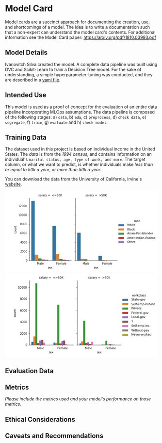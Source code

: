 # Model Card

Model cards are a succinct approach for documenting the creation, use, and shortcomings of a model. The idea is to write a documentation such that a non-expert can understand the model card's contents. For additional information see the Model Card paper: https://arxiv.org/pdf/1810.03993.pdf

## Model Details
Ivanovitch Silva created the model. A complete data pipeline was built using DVC and Scikit-Learn to train a Decision Tree model. For the sake of understanding, a simple hyperparameter-tuning was conducted, and they are described in a [yaml file](https://github.com/ivanovitchm/mlops_nd_c3/blob/main/params.yaml). 

## Intended Use
This model is used as a proof of concept for the evaluation of an entire data pipeline incorporating MLOps assumptions. The data pipeline is composed of the following stages: a) ``data``, b) ``eda``, c) ``preprocess``, d) ``check data``, e) ``segregate``, f) ``train``, g) ``evaluate`` and h) ``check model``.

## Training Data

The dataset used in this project is based on individual income in the United States. The *data* is from the *1994 census*, and contains information on an individual's ``marital status, age, type of work, and more``. The target column, or what we want to predict, is whether individuals make *less than or equal to 50k a year*, or *more than 50k a year*.

You can download the data from the University of California, Irvine's [website](http://archive.ics.uci.edu/ml/datasets/Adult).


<img width="600" src="../images/gender_race.png"><img width="600" src="../images/gender_workclass.png">


## Evaluation Data

## Metrics
_Please include the metrics used and your model's performance on those metrics._

## Ethical Considerations

## Caveats and Recommendations
